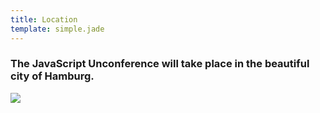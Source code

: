 ```yaml
---
title: Location
template: simple.jade
---
```


<h3 class="subheader">The JavaScript Unconference will take place in the beautiful city of Hamburg.</h3>

![](http://maps.googleapis.com/maps/api/staticmap?center=Hamburg&zoom=11&size=635x300&maptype=roadmap&sensor=false)
